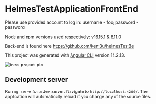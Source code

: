 # HelmesTestApplicationFrontEnd

Please use provided account to log in: username - foo; password - password

Node and npm versions used respectively: v16.15.1 & 8.11.0

Back-end is found here https://github.com/kent3u/helmesTestBe

This project was generated with [Angular CLI](https://github.com/angular/angular-cli) version 14.2.13.

![intro-project-pic](https://private-user-images.githubusercontent.com/105932495/312638672-706807c2-a86f-4458-97c6-684de5a56d1e.JPG?jwt=eyJhbGciOiJIUzI1NiIsInR5cCI6IkpXVCJ9.eyJpc3MiOiJnaXRodWIuY29tIiwiYXVkIjoicmF3LmdpdGh1YnVzZXJjb250ZW50LmNvbSIsImtleSI6ImtleTUiLCJleHAiOjE3MTAzNjg5NTgsIm5iZiI6MTcxMDM2ODY1OCwicGF0aCI6Ii8xMDU5MzI0OTUvMzEyNjM4NjcyLTcwNjgwN2MyLWE4NmYtNDQ1OC05N2M2LTY4NGRlNWE1NmQxZS5KUEc_WC1BbXotQWxnb3JpdGhtPUFXUzQtSE1BQy1TSEEyNTYmWC1BbXotQ3JlZGVudGlhbD1BS0lBVkNPRFlMU0E1M1BRSzRaQSUyRjIwMjQwMzEzJTJGdXMtZWFzdC0xJTJGczMlMkZhd3M0X3JlcXVlc3QmWC1BbXotRGF0ZT0yMDI0MDMxM1QyMjI0MThaJlgtQW16LUV4cGlyZXM9MzAwJlgtQW16LVNpZ25hdHVyZT03YjA1NTU0YWZmMzI1ZDNhNzY2NjRkNmI2OWZhMGY4MTZkYWRjODYzMDgzNjhlYTZmZDVhNmQ3YWMxYTQ1OTk2JlgtQW16LVNpZ25lZEhlYWRlcnM9aG9zdCZhY3Rvcl9pZD0wJmtleV9pZD0wJnJlcG9faWQ9MCJ9.-WQ0L1P3FPi0cEZI_n1GTrffrKcqvwJOWCrguI1hYvU)

## Development server

Run `ng serve` for a dev server. Navigate to `http://localhost:4200/`. The application will automatically reload if you change any of the source files.
